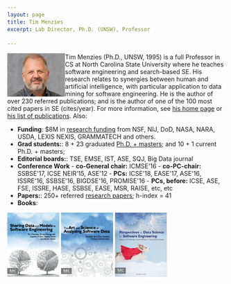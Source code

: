 ```yaml
---
layout: page
title: Tim Menzies
excerpt: Lab Director, Ph.D. (UNSW), Professor

---
```



<img align="left"
src="/img/timm.png" alt="timm" height="100"> Tim Menzies (Ph.D.,
UNSW, 1995) is a full Professor in CS at North
Carolina State University where he teaches software
engineering and search-based SE.  His research
relates to synergies between human and artificial
intelligence, with particular application to data
mining for software engineering.  He is the author
of over 230 referred publications; and is the author of one of the
100 most cited papers in SE (cites/year).  For more information, see [his home page](http://menzies.us)  or [his list of publications](https://scholar.google.com/citations?user=7htTUTgmLtUC&hl=en). Also:

- **Funding**: $8M in [research funding](https://docs.google.com/spreadsheets/d/1Y5YrD3WkZlee7LLXLN5m9vvMPL2qBU-vruHpRr77dqg/edit#gid=676744746make%20-) from  NSF, NIJ, DoD, NASA, NARA, USDA, LEXIS NEXIS, GRAMMATECH and others.
- **Grad students:**: 8 + 23 graduated [Ph.D. + masters](https://docs.google.com/spreadsheets/d/1oWGEfEdt4aXZ_chBLTzw2RkKhGTKIKReetkcb8Zo2F4/edit?usp=sharing); and 10 + 1 current Ph.D. + masters;
- **Editorial boards:**: TSE, EMSE, IST, ASE, SQJ, Big Data journal
- **Conference Work**
       - **co-General chair:** ICMSE'16
       - **co-PC-chair:** SSBSE'17, ICSE NEIR'15, ASE'12
       - **PCs:**  ICSE'18, EASE'17, ASE'16, ISSRE'16, SSBSE'16, BIGDSE'16, PROMISE'16
       - **PCs, before:** ICSE, ASE, FSE, ISSRE, HASE, SSBSE, EASE, MSR, RAISE, etc, etc
- **Papers:**: 250+ referred [research papers](https://scholar.google.com/citations?user=7htTUTgmLtUC&hl=en&oi=ao); h-index = 41
- **Books**:

 <a href="https://www.amazon.com/Sharing-Data-Models-Software-Engineering/dp/0124172954"><img width="120" src="https://raw.githubusercontent.com/timm/timm.github.io/master/img/shareBookCover.png"></a>&nbsp;<a
 href="https://www.amazon.com/Art-Science-Analyzing-Software-Data/dp/0124115195"><img width="120" src="https://raw.githubusercontent.com/timm/timm.github.io/master/img/asdbookCover.png"></a>&nbsp;<a
  href="https://www.amazon.com/Perspectives-Data-Science-Software-Engineering/dp/0128042060"><img width="120" src="https://raw.githubusercontent.com/timm/timm.github.io/master/img/perspectivesBook.jpg"></a>
